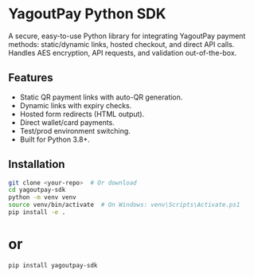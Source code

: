 # YagoutPay Python SDK

A secure, easy-to-use Python library for integrating YagoutPay payment methods: static/dynamic links, hosted checkout, and direct API calls. Handles AES encryption, API requests, and validation out-of-the-box.

## Features

- Static QR payment links with auto-QR generation.
- Dynamic links with expiry checks.
- Hosted form redirects (HTML output).
- Direct wallet/card payments.
- Test/prod environment switching.
- Built for Python 3.8+.

## Installation

```bash
git clone <your-repo>  # Or download
cd yagoutpay-sdk
python -m venv venv
source venv/bin/activate  # On Windows: venv\Scripts\Activate.ps1
pip install -e .
```

# or

```bash
pip install yagoutpay-sdk
```
